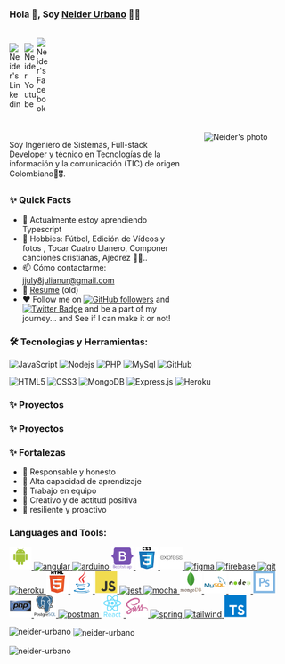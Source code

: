 ### Hola 👋, Soy [Neider Urbano](https://github.com/Neider-Urbano) 👨‍💻

<br/>

<div style="display:flex; align-items:center">
<a href="https://www.linkedin.com/in/neiderurbano08" target="_blank">
  <img align="left" style="margin-right:5px" alt="Neider's Linkedin" width="22px" src="https://cdn-icons-png.flaticon.com/512/174/174857.png" />
</a>

<a href="https://www.youtube.com/channel/UCPmgVecuDCSzUPFfoYJ0r8w" target="_blank">
  <img align="left" alt="Neider Youtube" width="22px" src="https://icones.pro/wp-content/uploads/2021/02/youtube-logo-icone.png" />
</a>

<a href="https://www.facebook.com/neider.urbano.355/" target="_blank">
  <img align="left" alt="Neider's Facebook" width="22px" src="https://cdn-icons-png.flaticon.com/512/124/124010.png" />
</a>
</div>

<br />
<br/>

  <img align="right" height="350px" style="margin-right:40px; margin-left:40px" alt="Neider's photo" src="https://avatars.githubusercontent.com/u/80359162?s=400&u=2f6addf63da1daca7c818ca21e5a9a4f527fbd3d&v=4" />
<p>
Soy Ingeniero de Sistemas, Full-stack Developer y 
técnico en Tecnologías de la información y la 
comunicación (TIC) de origen Colombiano🚀🎖️.
<br/>

  
### ✨ Quick Facts

-   🌱 Actualmente estoy aprendiendo Typescript
-   🎿 Hobbies: Fútbol, Edición de Vídeos y fotos , Tocar Cuatro Llanero, Componer canciones cristianas, Ajedrez 🤔🤖..
-   📫 Cómo contactarme: jjuly8julianur@gmail.com
-   📝 [Resume](https://drive.google.com/drive/u/0/folders/1Nhe0L98ystM0gYT5UCIDZ2DEeJPhYVOv) (old)
-   ♥ Follow me on [![GitHub followers](https://img.shields.io/github/followers/javcho23?label=Follow&style=social)](https://github.com/javcho23/?tab=follow) and [![Twitter Badge](https://img.shields.io/badge/-@javcho23-1ca0f1?style=flat-square&labelColor=1ca0f1&logo=twitter&logoColor=white&link=https://twitter.com/aman_atg)](https://twitter.com/aman_atg)
and be a part of my journey... and See if I can make it or not!

### 🛠️ Tecnologias y Herramientas:

![JavaScript](https://img.shields.io/badge/-JavaScript-black?style=flat-square&logo=javascript)
![Nodejs](https://img.shields.io/badge/-Nodejs-black?style=flat-square&logo=Node.js)
![PHP](https://img.shields.io/badge/-PHP-black?style=flat-square&logo=PHP)
![MySql](https://img.shields.io/badge/-MySql-black?style=flat-square&logo=mysql)
![GitHub](https://img.shields.io/badge/-GitHub-black?style=flat-square&logo=github)

![HTML5](https://img.shields.io/badge/-HTML5-black?style=flat-square&logo=html5&logoColor=white)
![CSS3](https://img.shields.io/badge/-CSS3-black?style=flat-square&logo=css3)
![MongoDB](https://img.shields.io/badge/-MongoDB-black?style=flat-square&logo=mongodb)
![Express.js](https://img.shields.io/badge/-Express-black?style=flat-square&logo=expressjs)
![Heroku](https://img.shields.io/badge/-Heroku-black?style=flat-square&logo=heroku)

### ✨ Proyectos
  
 
### ✨ Proyectos

### ✨ Fortalezas
-   🌱 Responsable y honesto
-   🌱 Alta capacidad de aprendizaje
-   🌱 Trabajo en equipo
-   🌱 Creativo y de actitud positiva
-   🌱 resiliente y proactivo


<h3 align="left">Languages and Tools:</h3>
<p align="left"> <a href="https://developer.android.com" target="_blank" rel="noreferrer"> <img src="https://raw.githubusercontent.com/devicons/devicon/master/icons/android/android-original-wordmark.svg" alt="android" width="40" height="40"/> </a> <a href="https://angular.io" target="_blank" rel="noreferrer"> <img src="https://angular.io/assets/images/logos/angular/angular.svg" alt="angular" width="40" height="40"/> </a> <a href="https://www.arduino.cc/" target="_blank" rel="noreferrer"> <img src="https://cdn.worldvectorlogo.com/logos/arduino-1.svg" alt="arduino" width="40" height="40"/> </a> <a href="https://getbootstrap.com" target="_blank" rel="noreferrer"> <img src="https://raw.githubusercontent.com/devicons/devicon/master/icons/bootstrap/bootstrap-plain-wordmark.svg" alt="bootstrap" width="40" height="40"/> </a> <a href="https://www.w3schools.com/css/" target="_blank" rel="noreferrer"> <img src="https://raw.githubusercontent.com/devicons/devicon/master/icons/css3/css3-original-wordmark.svg" alt="css3" width="40" height="40"/> </a> <a href="https://expressjs.com" target="_blank" rel="noreferrer"> <img src="https://raw.githubusercontent.com/devicons/devicon/master/icons/express/express-original-wordmark.svg" alt="express" width="40" height="40"/> </a> <a href="https://www.figma.com/" target="_blank" rel="noreferrer"> <img src="https://www.vectorlogo.zone/logos/figma/figma-icon.svg" alt="figma" width="40" height="40"/> </a> <a href="https://firebase.google.com/" target="_blank" rel="noreferrer"> <img src="https://www.vectorlogo.zone/logos/firebase/firebase-icon.svg" alt="firebase" width="40" height="40"/> </a> <a href="https://git-scm.com/" target="_blank" rel="noreferrer"> <img src="https://www.vectorlogo.zone/logos/git-scm/git-scm-icon.svg" alt="git" width="40" height="40"/> </a> <a href="https://heroku.com" target="_blank" rel="noreferrer"> <img src="https://www.vectorlogo.zone/logos/heroku/heroku-icon.svg" alt="heroku" width="40" height="40"/> </a> <a href="https://www.w3.org/html/" target="_blank" rel="noreferrer"> <img src="https://raw.githubusercontent.com/devicons/devicon/master/icons/html5/html5-original-wordmark.svg" alt="html5" width="40" height="40"/> </a> <a href="https://www.java.com" target="_blank" rel="noreferrer"> <img src="https://raw.githubusercontent.com/devicons/devicon/master/icons/java/java-original.svg" alt="java" width="40" height="40"/> </a> <a href="https://developer.mozilla.org/en-US/docs/Web/JavaScript" target="_blank" rel="noreferrer"> <img src="https://raw.githubusercontent.com/devicons/devicon/master/icons/javascript/javascript-original.svg" alt="javascript" width="40" height="40"/> </a> <a href="https://jestjs.io" target="_blank" rel="noreferrer"> <img src="https://www.vectorlogo.zone/logos/jestjsio/jestjsio-icon.svg" alt="jest" width="40" height="40"/> </a> <a href="https://mochajs.org" target="_blank" rel="noreferrer"> <img src="https://www.vectorlogo.zone/logos/mochajs/mochajs-icon.svg" alt="mocha" width="40" height="40"/> </a> <a href="https://www.mongodb.com/" target="_blank" rel="noreferrer"> <img src="https://raw.githubusercontent.com/devicons/devicon/master/icons/mongodb/mongodb-original-wordmark.svg" alt="mongodb" width="40" height="40"/> </a> <a href="https://www.mysql.com/" target="_blank" rel="noreferrer"> <img src="https://raw.githubusercontent.com/devicons/devicon/master/icons/mysql/mysql-original-wordmark.svg" alt="mysql" width="40" height="40"/> </a> <a href="https://nodejs.org" target="_blank" rel="noreferrer"> <img src="https://raw.githubusercontent.com/devicons/devicon/master/icons/nodejs/nodejs-original-wordmark.svg" alt="nodejs" width="40" height="40"/> </a> <a href="https://www.photoshop.com/en" target="_blank" rel="noreferrer"> <img src="https://raw.githubusercontent.com/devicons/devicon/master/icons/photoshop/photoshop-line.svg" alt="photoshop" width="40" height="40"/> </a> <a href="https://www.php.net" target="_blank" rel="noreferrer"> <img src="https://raw.githubusercontent.com/devicons/devicon/master/icons/php/php-original.svg" alt="php" width="40" height="40"/> </a> <a href="https://www.postgresql.org" target="_blank" rel="noreferrer"> <img src="https://raw.githubusercontent.com/devicons/devicon/master/icons/postgresql/postgresql-original-wordmark.svg" alt="postgresql" width="40" height="40"/> </a> <a href="https://postman.com" target="_blank" rel="noreferrer"> <img src="https://www.vectorlogo.zone/logos/getpostman/getpostman-icon.svg" alt="postman" width="40" height="40"/> </a> <a href="https://reactjs.org/" target="_blank" rel="noreferrer"> <img src="https://raw.githubusercontent.com/devicons/devicon/master/icons/react/react-original-wordmark.svg" alt="react" width="40" height="40"/> </a> <a href="https://sass-lang.com" target="_blank" rel="noreferrer"> <img src="https://raw.githubusercontent.com/devicons/devicon/master/icons/sass/sass-original.svg" alt="sass" width="40" height="40"/> </a> <a href="https://spring.io/" target="_blank" rel="noreferrer"> <img src="https://www.vectorlogo.zone/logos/springio/springio-icon.svg" alt="spring" width="40" height="40"/> </a> <a href="https://tailwindcss.com/" target="_blank" rel="noreferrer"> <img src="https://www.vectorlogo.zone/logos/tailwindcss/tailwindcss-icon.svg" alt="tailwind" width="40" height="40"/> </a> <a href="https://www.typescriptlang.org/" target="_blank" rel="noreferrer"> <img src="https://raw.githubusercontent.com/devicons/devicon/master/icons/typescript/typescript-original.svg" alt="typescript" width="40" height="40"/> </a> </p>

<p><img align="left" src="https://github-readme-stats.vercel.app/api/top-langs?username=neider-urbano&show_icons=true&locale=en&layout=compact" alt="neider-urbano" /></p>

<p>&nbsp;<img align="center" src="https://github-readme-stats.vercel.app/api?username=neider-urbano&show_icons=true&locale=en" alt="neider-urbano" /></p>

<p><img align="center" src="https://github-readme-streak-stats.herokuapp.com/?user=neider-urbano&" alt="neider-urbano" /></p>


